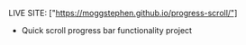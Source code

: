 LIVE SITE: ["https://moggstephen.github.io/progress-scroll/"]

- Quick scroll progress bar functionality project